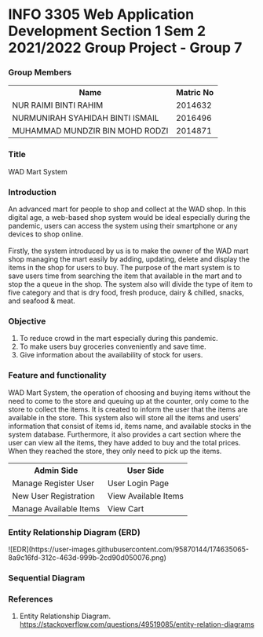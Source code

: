 # INFO 3305 Web Application Development Section 1 Sem 2 2021/2022 Group Project - Group 7

<h3> Group Members</h3>
<table>
    <tr>
    <th>Name</th>
    <th>Matric No</th>
    </tr>
    <tr>
        <td>NUR RAIMI BINTI RAHIM</td>
        <td>2014632</td>
    </tr>
       <tr>
        <td>NURMUNIRAH SYAHIDAH BINTI ISMAIL</td>
        <td>2016496</td>
    </tr>
       <tr>
        <td>MUHAMMAD MUNDZIR BIN MOHD RODZI</td>
        <td>2014871</td>
    </tr>

   
</table>

<h3>Title</h3>

WAD Mart System

<h3> Introduction </h3>

An advanced mart for people to shop and collect at the WAD shop. In this digital age, a web-based shop system would be ideal especially during the pandemic, users can access the system using their smartphone or any devices to shop online. <br></br>
Firstly, the system introduced by us is to make the owner of the WAD mart shop managing the mart easily by adding, updating, delete and display the items in the shop for users to buy. The purpose of the mart system is to save users time from searching the item that available in the mart and to stop the a queue in the shop. The system also will divide the type of item to five category and that is dry food, fresh produce, dairy & chilled, snacks, and seafood & meat. 

<h3> Objective</h3>

<ol>
  <li>To reduce crowd in the mart especially during this pandemic.</li>
  <li>To make users buy groceries conveniently and save time.</li>
  <li>Give information about the availability of stock for users.</li>
</ol>

<h3>Feature and functionality</h3>

WAD Mart System, the operation of choosing and buying items without the need to come to the store and queuing up at the counter, only come to the store to collect the items. It is created to inform the user that the items are available in the store. This system also will store all the items and users’ information that consist of items id, items name, and available stocks in the system database. Furthermore, it also provides a cart section where the user can view all the items, they have added to buy and the total prices. When they reached the store, they only need to pick up the items.

<table>
    <tr>
        <th>Admin Side</th>
        <th>User Side</th>
    </tr>
    <tr>
        <td>Manage Register User</td>
        <td>User Login Page</td>
    </tr>
    <tr>
        <td>New User Registration</td>
        <td>View Available Items</td>
    </tr>
    <tr>
        <td>Manage Available Items</td>
        <td>View Cart</td>
    </tr>
</table>

<h3>Entity Relationship Diagram (ERD)</h3>
![EDR](https://user-images.githubusercontent.com/95870144/174635065-8a9c16fd-312c-463d-999b-2cd90d050076.png)


<h3>Sequential Diagram</h3>


<h3>References</h3>

1. Entity Relationship Diagram.
https://stackoverflow.com/questions/49519085/entity-relation-diagrams

